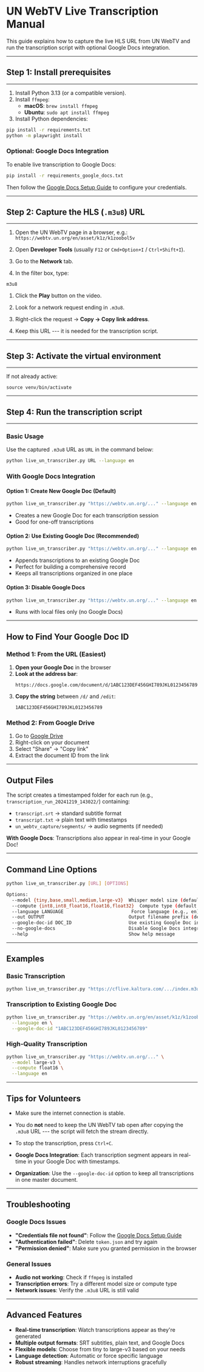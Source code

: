 # UN WebTV Live Transcription Manual

This guide explains how to capture the live HLS URL from UN WebTV and run the transcription script with optional Google Docs integration.

---

## Step 1: Install prerequisites
-------------------------------------

1. Install Python 3.13 (or a compatible version).  
2. Install `ffmpeg`:
   - **macOS**: `brew install ffmpeg`  
   - **Ubuntu**: `sudo apt install ffmpeg`  
3. Install Python dependencies:

```bash
pip install -r requirements.txt
python -m playwright install
```

### Optional: Google Docs Integration

To enable live transcription to Google Docs:

```bash
pip install -r requirements_google_docs.txt
```

Then follow the [Google Docs Setup Guide](GOOGLE_DOCS_SETUP.md) to configure your credentials.

---

## Step 2: Capture the HLS (`.m3u8`) URL
-------------------------------------

1.  Open the UN WebTV page in a browser, e.g.:\
    `https://webtv.un.org/en/asset/k1z/k1zoobol5v`

2.  Open **Developer Tools** (usually `F12` or `Cmd+Option+I` / `Ctrl+Shift+I`).

3.  Go to the **Network** tab.

4.  In the filter box, type:

`m3u8`

1.  Click the **Play** button on the video.

2.  Look for a network request ending in `.m3u8`.

3.  Right-click the request → **Copy → Copy link address**.

4.  Keep this URL --- it is needed for the transcription script.

---

## Step 3: Activate the virtual environment
----------------------------------------

If not already active:

`source venv/bin/activate`

---

## Step 4: Run the transcription script
------------------------------------

### Basic Usage

Use the captured `.m3u8` URL as `URL` in the command below:

```bash
python live_un_transcriber.py URL --language en
```

### With Google Docs Integration

#### Option 1: Create New Google Doc (Default)
```bash
python live_un_transcriber.py "https://webtv.un.org/..." --language en
```
- Creates a new Google Doc for each transcription session
- Good for one-off transcriptions

#### Option 2: Use Existing Google Doc (Recommended)
```bash
python live_un_transcriber.py "https://webtv.un.org/..." --language en --google-doc-id "YOUR_DOC_ID"
```
- Appends transcriptions to an existing Google Doc
- Perfect for building a comprehensive record
- Keeps all transcriptions organized in one place

#### Option 3: Disable Google Docs
```bash
python live_un_transcriber.py "https://webtv.un.org/..." --language en --no-google-docs
```
- Runs with local files only (no Google Docs)

---

## How to Find Your Google Doc ID

### Method 1: From the URL (Easiest)
1. **Open your Google Doc** in the browser
2. **Look at the address bar**:
   ```
   https://docs.google.com/document/d/1ABC123DEF456GHI789JKL0123456789/edit
   ```
3. **Copy the string** between `/d/` and `/edit`:
   ```
   1ABC123DEF456GHI789JKL0123456789
   ```

### Method 2: From Google Drive
1. Go to [Google Drive](https://drive.google.com)
2. Right-click on your document
3. Select "Share" → "Copy link"
4. Extract the document ID from the link

---

## Output Files

The script creates a timestamped folder for each run (e.g., `transcription_run_20241219_143022/`) containing:

-   `transcript.srt` → standard subtitle format
-   `transcript.txt` → plain text with timestamps
-   `un_webtv_capture/segments/` → audio segments (if needed)

**With Google Docs**: Transcriptions also appear in real-time in your Google Doc!

---

## Command Line Options

```bash
python live_un_transcriber.py [URL] [OPTIONS]

Options:
  --model {tiny,base,small,medium,large-v3}  Whisper model size (default: base)
  --compute {int8,int8_float16,float16,float32}  Compute type (default: int8)
  --language LANGUAGE                         Force language (e.g., en)
  --out OUTPUT                               Output filename prefix (default: transcript)
  --google-doc-id DOC_ID                     Use existing Google Doc instead of creating new
  --no-google-docs                           Disable Google Docs integration
  --help                                     Show help message
```

---

## Examples

### Basic Transcription
```bash
python live_un_transcriber.py "https://cflive.kaltura.com/.../index.m3u8" --language en
```

### Transcription to Existing Google Doc
```bash
python live_un_transcriber.py "https://webtv.un.org/en/asset/k1z/k1zoobol5v" \
  --language en \
  --google-doc-id "1ABC123DEF456GHI789JKL0123456789"
```

### High-Quality Transcription
```bash
python live_un_transcriber.py "https://webtv.un.org/..." \
  --model large-v3 \
  --compute float16 \
  --language en
```

---

## Tips for Volunteers

-   Make sure the internet connection is stable.

-   You do **not** need to keep the UN WebTV tab open after copying the `.m3u8` URL --- the script will fetch the stream directly.

-   To stop the transcription, press `Ctrl+C`.

-   **Google Docs Integration**: Each transcription segment appears in real-time in your Google Doc with timestamps.

-   **Organization**: Use the `--google-doc-id` option to keep all transcriptions in one master document.

---

## Troubleshooting

### Google Docs Issues
- **"Credentials file not found"**: Follow the [Google Docs Setup Guide](GOOGLE_DOCS_SETUP.md)
- **"Authentication failed"**: Delete `token.json` and try again
- **"Permission denied"**: Make sure you granted permission in the browser

### General Issues
- **Audio not working**: Check if `ffmpeg` is installed
- **Transcription errors**: Try a different model size or compute type
- **Network issues**: Verify the `.m3u8` URL is still valid

---

## Advanced Features

- **Real-time transcription**: Watch transcriptions appear as they're generated
- **Multiple output formats**: SRT subtitles, plain text, and Google Docs
- **Flexible models**: Choose from tiny to large-v3 based on your needs
- **Language detection**: Automatic or force specific language
- **Robust streaming**: Handles network interruptions gracefully